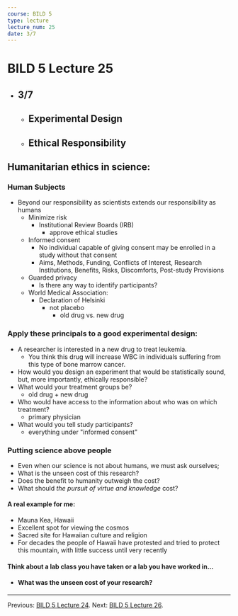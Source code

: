 ```yaml
---
course: BILD 5
type: lecture
lecture_num: 25
date: 3/7
---
```


# BILD 5 Lecture 25
- ## 3/7
	- ## Experimental Design
	- ## Ethical Responsibility

## Humanitarian ethics in science: 

### Human Subjects

- Beyond our responsibility as scientists extends our responsibility as humans
	- Minimize risk
		- Institutional Review Boards (IRB)
			- approve ethical studies
	- Informed consent
		- No individual capable of giving consent may be enrolled in a study without that consent
		- Aims, Methods, Funding, Conflicts of Interest, Research Institutions, Benefits, Risks, Discomforts, Post-study Provisions
	- Guarded privacy
		- Is there any way to identify participants?
	- World Medical Association: 
		- Declaration of Helsinki
			- not placebo
				- old drug vs. new drug
### Apply these principals to a good experimental design:
- A researcher is interested in a new drug to treat leukemia. 
	- You think this drug will increase WBC in individuals suffering from this type of bone marrow cancer. 
- How would you design an experiment that would be statistically sound, but, more importantly, ethically responsible?
- What would your treatment groups be?
	- old drug + new drug
- Who would have access to the information about who was on which treatment?
	- primary physician
- What would you tell study participants?
	- everything under "informed consent"

### Putting science above people
- Even when our science is not about humans, we must ask ourselves;
- What is the unseen cost of this research?
- Does the benefit to humanity outweigh the cost?
- What should *the pursuit of virtue and knowledge* cost?

#### A real example for me:
- Mauna Kea, Hawaii
- Excellent spot for viewing the cosmos
- Sacred site for Hawaiian culture and religion
- For decades the people of Hawaii have protested and tried to protect this mountain, with little success until very recently

#### Think about a lab class you have taken or a lab you have worked in…
- #### What was the unseen cost of your research?


---

Previous: [BILD 5 Lecture 24](BILD_5_LE_24.md).
Next: [BILD 5 Lecture 26](BILD_5_LE_26.md).